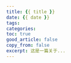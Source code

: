 ```yaml
---
title: {{ title }}
date: {{ date }}
tags: 
categories:
toc: true
good_article: false
copy_from: false
excerpt: 这是一篇关于...
---
```

